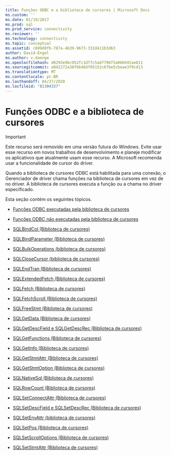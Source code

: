 ```yaml
---
title: Funções ODBC e a biblioteca de cursores | Microsoft Docs
ms.custom: ''
ms.date: 01/19/2017
ms.prod: sql
ms.prod_service: connectivity
ms.reviewer: ''
ms.technology: connectivity
ms.topic: conceptual
ms.assetid: c609d0fb-787a-4b39-9673-332d411b3d63
author: David-Engel
ms.author: v-daenge
ms.openlocfilehash: d8293e9bc952fc1dffc5a8f796f5a066b91ae811
ms.sourcegitcommit: e042272a38fb646df05152c676e5cbeae3f9cd13
ms.translationtype: MT
ms.contentlocale: pt-BR
ms.lasthandoff: 04/27/2020
ms.locfileid: "81304337"
---
```

# <a name="odbc-functions-and-the-cursor-library"></a>Funções ODBC e a biblioteca de cursores
> [!IMPORTANT]  
>  Este recurso será removido em uma versão futura do Windows. Evite usar esse recurso em novos trabalhos de desenvolvimento e planeje modificar os aplicativos que atualmente usam esse recurso. A Microsoft recomenda usar a funcionalidade de cursor do driver.  
  
 Quando a biblioteca de cursores ODBC está habilitada para uma conexão, o Gerenciador de driver chama funções na biblioteca de cursores em vez de no driver. A biblioteca de cursores executa a função ou a chama no driver especificado.  
  
 Esta seção contém os seguintes tópicos.  
  
-   [Funções ODBC executadas pela biblioteca de cursores](../../../odbc/reference/appendixes/odbc-functions-executed-by-the-cursor-library.md)  
  
-   [Funções ODBC não executadas pela biblioteca de cursores](../../../odbc/reference/appendixes/odbc-functions-not-executed-by-the-cursor-library.md)  
  
-   [SQLBindCol (Biblioteca de cursores)](../../../odbc/reference/appendixes/sqlbindcol-cursor-library.md)  
  
-   [SQLBindParameter (Biblioteca de cursores)](../../../odbc/reference/appendixes/sqlbindparameter-cursor-library.md)  
  
-   [SQLBulkOperations (biblioteca de cursores)](../../../odbc/reference/appendixes/sqlbulkoperations-and-the-cursor-library.md)  
  
-   [SQLCloseCursor (biblioteca de cursores)](../../../odbc/reference/appendixes/sqlclosecursor-odbc.md)  
  
-   [SQLEndTran (Biblioteca de cursores)](../../../odbc/reference/appendixes/sqlendtran-cursor-library.md)  
  
-   [SQLExtendedFetch (Biblioteca de cursores)](../../../odbc/reference/appendixes/sqlextendedfetch-cursor-library.md)  
  
-   [SQLFetch (Biblioteca de cursores)](../../../odbc/reference/appendixes/sqlfetch-cursor-library.md)  
  
-   [SQLFetchScroll (Biblioteca de cursores)](../../../odbc/reference/appendixes/sqlfetchscroll-cursor-library.md)  
  
-   [SQLFreeStmt (Biblioteca de cursores)](../../../odbc/reference/appendixes/sqlfreestmt-cursor-library.md)  
  
-   [SQLGetData (Biblioteca de cursores)](../../../odbc/reference/appendixes/sqlgetdata-cursor-library.md)  
  
-   [SQLGetDescField e SQLGetDescRec (Biblioteca de cursores)](../../../odbc/reference/appendixes/sqlgetdescfield-and-sqlgetdescrec-cursor-library.md)  
  
-   [SQLGetFunctions (Biblioteca de cursores)](../../../odbc/reference/appendixes/sqlgetfunctions-cursor-library.md)  
  
-   [SQLGetInfo (Biblioteca de cursores)](../../../odbc/reference/appendixes/sqlgetinfo-cursor-library.md)  
  
-   [SQLGetStmtAttr (Biblioteca de cursores)](../../../odbc/reference/appendixes/sqlgetstmtattr-cursor-library.md)  
  
-   [SQLGetStmtOption (Biblioteca de cursores)](../../../odbc/reference/appendixes/sqlgetstmtoption-cursor-library.md)  
  
-   [SQLNativeSql (Biblioteca de cursores)](../../../odbc/reference/appendixes/sqlnativesql-cursor-library.md)  
  
-   [SQLRowCount (Biblioteca de cursores)](../../../odbc/reference/appendixes/sqlrowcount-cursor-library.md)  
  
-   [SQLSetConnectAttr (Biblioteca de cursores)](../../../odbc/reference/appendixes/sqlsetconnectattr-cursor-library.md)  
  
-   [SQLSetDescField e SQLSetDescRec (Biblioteca de cursores)](../../../odbc/reference/appendixes/sqlsetdescfield-and-sqlsetdescrec-cursor-library.md)  
  
-   [SQLSetEnvAttr (biblioteca de cursores)](../../../odbc/reference/appendixes/sqlsetenvattr-and-the-cursor-library.md)  
  
-   [SQLSetPos (Biblioteca de cursores)](../../../odbc/reference/appendixes/sqlsetpos-cursor-library.md)  
  
-   [SQLSetScrollOptions (Biblioteca de cursores)](../../../odbc/reference/appendixes/sqlsetscrolloptions-cursor-library.md)  
  
-   [SQLSetStmtAttr (Biblioteca de cursores)](../../../odbc/reference/appendixes/sqlsetstmtattr-cursor-library.md)

